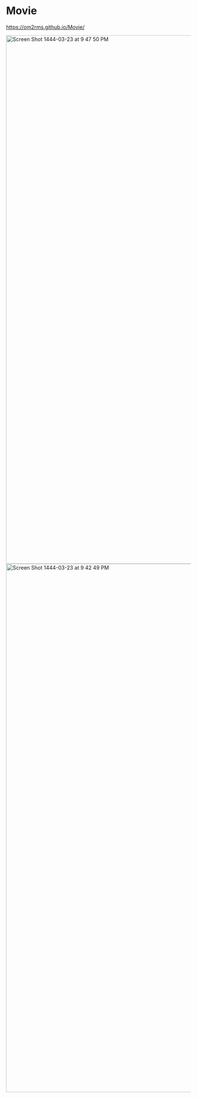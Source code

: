 # Movie


https://om2rms.github.io/Movie/

<img width="1440" alt="Screen Shot 1444-03-23 at 9 47 50 PM" src="https://user-images.githubusercontent.com/67797112/196778171-27c1fa3f-f915-4937-a1b1-87ed48720aab.png">


<img width="1440" alt="Screen Shot 1444-03-23 at 9 42 49 PM" src="https://user-images.githubusercontent.com/67797112/196777249-92d17f8a-43a6-44a1-bca7-d9c5b85c5ba1.png">
